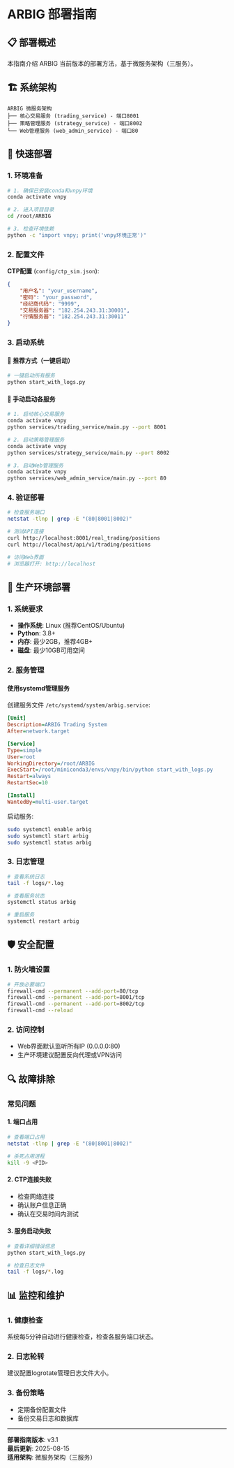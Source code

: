 # ARBIG 部署指南

## 📋 部署概述

本指南介绍 ARBIG 当前版本的部署方法，基于微服务架构（三服务）。

## 🏗️ 系统架构

```
ARBIG 微服务架构
├── 核心交易服务 (trading_service) - 端口8001
├── 策略管理服务 (strategy_service) - 端口8002  
└── Web管理服务 (web_admin_service) - 端口80
```

## 🚀 快速部署

### 1. 环境准备

```bash
# 1. 确保已安装conda和vnpy环境
conda activate vnpy

# 2. 进入项目目录
cd /root/ARBIG

# 3. 检查环境依赖
python -c "import vnpy; print('vnpy环境正常')"
```

### 2. 配置文件

**CTP配置** (`config/ctp_sim.json`):
```json
{
    "用户名": "your_username",
    "密码": "your_password", 
    "经纪商代码": "9999",
    "交易服务器": "182.254.243.31:30001",
    "行情服务器": "182.254.243.31:30011"
}
```

### 3. 启动系统

#### 🎯 推荐方式（一键启动）
```bash
# 一键启动所有服务
python start_with_logs.py
```

#### 🔧 手动启动各服务
```bash
# 1. 启动核心交易服务
conda activate vnpy
python services/trading_service/main.py --port 8001

# 2. 启动策略管理服务  
conda activate vnpy
python services/strategy_service/main.py --port 8002

# 3. 启动Web管理服务
conda activate vnpy
python services/web_admin_service/main.py --port 80
```

### 4. 验证部署

```bash
# 检查服务端口
netstat -tlnp | grep -E "(80|8001|8002)"

# 测试API连接
curl http://localhost:8001/real_trading/positions
curl http://localhost/api/v1/trading/positions

# 访问Web界面
# 浏览器打开: http://localhost
```

## 🔧 生产环境部署

### 1. 系统要求
- **操作系统**: Linux (推荐CentOS/Ubuntu)
- **Python**: 3.8+ 
- **内存**: 最少2GB，推荐4GB+
- **磁盘**: 最少10GB可用空间

### 2. 服务管理

#### 使用systemd管理服务
创建服务文件 `/etc/systemd/system/arbig.service`:
```ini
[Unit]
Description=ARBIG Trading System
After=network.target

[Service]
Type=simple
User=root
WorkingDirectory=/root/ARBIG
ExecStart=/root/miniconda3/envs/vnpy/bin/python start_with_logs.py
Restart=always
RestartSec=10

[Install]
WantedBy=multi-user.target
```

启动服务:
```bash
sudo systemctl enable arbig
sudo systemctl start arbig
sudo systemctl status arbig
```

### 3. 日志管理

```bash
# 查看系统日志
tail -f logs/*.log

# 查看服务状态
systemctl status arbig

# 重启服务
systemctl restart arbig
```

## 🛡️ 安全配置

### 1. 防火墙设置
```bash
# 开放必要端口
firewall-cmd --permanent --add-port=80/tcp
firewall-cmd --permanent --add-port=8001/tcp  
firewall-cmd --permanent --add-port=8002/tcp
firewall-cmd --reload
```

### 2. 访问控制
- Web界面默认监听所有IP (0.0.0.0:80)
- 生产环境建议配置反向代理或VPN访问

## 🔍 故障排除

### 常见问题

#### 1. 端口占用
```bash
# 查看端口占用
netstat -tlnp | grep -E "(80|8001|8002)"

# 杀死占用进程
kill -9 <PID>
```

#### 2. CTP连接失败
- 检查网络连接
- 确认账户信息正确
- 确认在交易时间内测试

#### 3. 服务启动失败
```bash
# 查看详细错误信息
python start_with_logs.py

# 检查日志文件
tail -f logs/*.log
```

## 📊 监控和维护

### 1. 健康检查
系统每5分钟自动进行健康检查，检查各服务端口状态。

### 2. 日志轮转
建议配置logrotate管理日志文件大小。

### 3. 备份策略
- 定期备份配置文件
- 备份交易日志和数据库

---

**部署指南版本**: v3.1  
**最后更新**: 2025-08-15  
**适用架构**: 微服务架构（三服务）
